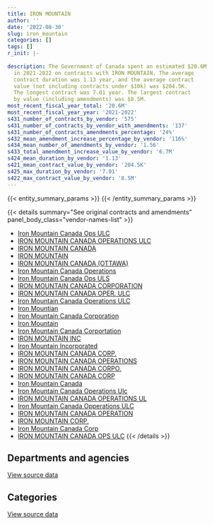 ```yaml
---
title: IRON MOUNTAIN
author: ''
date: '2022-08-30'
slug: iron_mountain
categories: []
tags: []
r_init: |-
  
description: The Government of Canada spent an estimated $20.6M
  in 2021-2022 on contracts with IRON MOUNTAIN. The average
  contract duration was 1.13 year, and the average contract
  value (not including contracts under $10k) was $204.5K.
  The longest contract was 7.01 year. The largest contract
  by value (including amendments) was $8.5M.
most_recent_fiscal_year_total: '20.6M'
most_recent_fiscal_year_year: '2021-2022'
s431_number_of_contracts_by_vendor: '575'
s431_number_of_contracts_by_vendor_with_amendments: '137'
s431_number_of_contracts_amendments_percentage: '24%'
s432_mean_amendment_increase_percentage_by_vendor: '116%'
s434_mean_number_of_amendments_by_vendor: '1.56'
s433_total_amendment_increase_value_by_vendor: '6.7M'
s424_mean_duration_by_vendor: '1.13'
s421_mean_contract_value_by_vendor: '204.5K'
s425_max_duration_by_vendor: '7.01'
s422_max_contract_value_by_vendor: '8.5M'
---
```


<script src="/rmarkdown-libs/htmlwidgets/htmlwidgets.js"></script>
<link href="/rmarkdown-libs/datatables-css/datatables-crosstalk.css" rel="stylesheet" />
<script src="/rmarkdown-libs/datatables-binding/datatables.js"></script>
<script src="/rmarkdown-libs/jquery/jquery-3.6.0.min.js"></script>
<link href="/rmarkdown-libs/dt-core-bootstrap/css/dataTables.bootstrap.min.css" rel="stylesheet" />
<link href="/rmarkdown-libs/dt-core-bootstrap/css/dataTables.bootstrap.extra.css" rel="stylesheet" />
<script src="/rmarkdown-libs/dt-core-bootstrap/js/jquery.dataTables.min.js"></script>
<script src="/rmarkdown-libs/dt-core-bootstrap/js/dataTables.bootstrap.min.js"></script>
<link href="/rmarkdown-libs/crosstalk/css/crosstalk.min.css" rel="stylesheet" />
<script src="/rmarkdown-libs/crosstalk/js/crosstalk.min.js"></script>
<script src="/rmarkdown-libs/htmlwidgets/htmlwidgets.js"></script>
<link href="/rmarkdown-libs/datatables-css/datatables-crosstalk.css" rel="stylesheet" />
<script src="/rmarkdown-libs/datatables-binding/datatables.js"></script>
<script src="/rmarkdown-libs/jquery/jquery-3.6.0.min.js"></script>
<link href="/rmarkdown-libs/dt-core-bootstrap/css/dataTables.bootstrap.min.css" rel="stylesheet" />
<link href="/rmarkdown-libs/dt-core-bootstrap/css/dataTables.bootstrap.extra.css" rel="stylesheet" />
<script src="/rmarkdown-libs/dt-core-bootstrap/js/jquery.dataTables.min.js"></script>
<script src="/rmarkdown-libs/dt-core-bootstrap/js/dataTables.bootstrap.min.js"></script>
<link href="/rmarkdown-libs/crosstalk/css/crosstalk.min.css" rel="stylesheet" />
<script src="/rmarkdown-libs/crosstalk/js/crosstalk.min.js"></script>

{{< entity_summary_params >}}
{{< /entity_summary_params >}}

{{< details summary="See original contracts and amendments" panel_body_class="vendor-names-list" >}}
- [Iron Mountain Canada Ops ULC](https://search.open.canada.ca/en/ct/?sort=contract_value_f%20desc&page=1&search_text=%22Iron%20Mountain%20Canada%20Ops%20ULC%22)
- [IRON MOUNTAIN CANADA OPERATIONS ULC](https://search.open.canada.ca/en/ct/?sort=contract_value_f%20desc&page=1&search_text=%22IRON%20MOUNTAIN%20CANADA%20OPERATIONS%20ULC%22)
- [IRON MOUNTAIN CANADA](https://search.open.canada.ca/en/ct/?sort=contract_value_f%20desc&page=1&search_text=%22IRON%20MOUNTAIN%20CANADA%22)
- [IRON MOUNTAIN](https://search.open.canada.ca/en/ct/?sort=contract_value_f%20desc&page=1&search_text=%22IRON%20MOUNTAIN%22)
- [IRON MOUNTAIN CANADA (OTTAWA)](https://search.open.canada.ca/en/ct/?sort=contract_value_f%20desc&page=1&search_text=%22IRON%20MOUNTAIN%20CANADA%20%28OTTAWA%29%22)
- [Iron Mountain Canada Operations](https://search.open.canada.ca/en/ct/?sort=contract_value_f%20desc&page=1&search_text=%22Iron%20Mountain%20Canada%20Operations%22)
- [Iron Mountain Canada Ops ULS](https://search.open.canada.ca/en/ct/?sort=contract_value_f%20desc&page=1&search_text=%22Iron%20Mountain%20Canada%20Ops%20ULS%22)
- [IRON MOUNTAIN CANADA CORPORATION](https://search.open.canada.ca/en/ct/?sort=contract_value_f%20desc&page=1&search_text=%22IRON%20MOUNTAIN%20CANADA%20CORPORATION%22)
- [IRON MOUNTAIN CANADA OPER. ULC](https://search.open.canada.ca/en/ct/?sort=contract_value_f%20desc&page=1&search_text=%22IRON%20MOUNTAIN%20CANADA%20OPER.%20ULC%22)
- [Iron Mountain Canada Operations ULC](https://search.open.canada.ca/en/ct/?sort=contract_value_f%20desc&page=1&search_text=%22Iron%20Mountain%20Canada%20Operations%20ULC%22)
- [Iron Mountian](https://search.open.canada.ca/en/ct/?sort=contract_value_f%20desc&page=1&search_text=%22Iron%20Mountian%22)
- [Iron Mountain Canada Corporation](https://search.open.canada.ca/en/ct/?sort=contract_value_f%20desc&page=1&search_text=%22Iron%20Mountain%20Canada%20Corporation%22)
- [Iron Mountain](https://search.open.canada.ca/en/ct/?sort=contract_value_f%20desc&page=1&search_text=%22Iron%20Mountain%22)
- [Iron Mountain Canada Corportation](https://search.open.canada.ca/en/ct/?sort=contract_value_f%20desc&page=1&search_text=%22Iron%20Mountain%20Canada%20Corportation%22)
- [IRON MOUNTAIN INC](https://search.open.canada.ca/en/ct/?sort=contract_value_f%20desc&page=1&search_text=%22IRON%20MOUNTAIN%20INC%22)
- [Iron Mountain Incorporated](https://search.open.canada.ca/en/ct/?sort=contract_value_f%20desc&page=1&search_text=%22Iron%20Mountain%20Incorporated%22)
- [IRON MOUNTAIN CANADA CORP.](https://search.open.canada.ca/en/ct/?sort=contract_value_f%20desc&page=1&search_text=%22IRON%20MOUNTAIN%20CANADA%20CORP.%22)
- [IRON MOUNTAIN CANADA OPERATIONS](https://search.open.canada.ca/en/ct/?sort=contract_value_f%20desc&page=1&search_text=%22IRON%20MOUNTAIN%20CANADA%20OPERATIONS%22)
- [IRON MOUNTAIN CANADA CORPO.](https://search.open.canada.ca/en/ct/?sort=contract_value_f%20desc&page=1&search_text=%22IRON%20MOUNTAIN%20CANADA%20CORPO.%22)
- [IRON MOUNTAIN CANADA CORP](https://search.open.canada.ca/en/ct/?sort=contract_value_f%20desc&page=1&search_text=%22IRON%20MOUNTAIN%20CANADA%20CORP%22)
- [Iron Mountain Canada](https://search.open.canada.ca/en/ct/?sort=contract_value_f%20desc&page=1&search_text=%22Iron%20Mountain%20Canada%22)
- [Iron Mountain Canada Operations Ulc](https://search.open.canada.ca/en/ct/?sort=contract_value_f%20desc&page=1&search_text=%22Iron%20Mountain%20Canada%20Operations%20Ulc%22)
- [IRON MOUNTAIN CANADA OPERATIONS UL](https://search.open.canada.ca/en/ct/?sort=contract_value_f%20desc&page=1&search_text=%22IRON%20MOUNTAIN%20CANADA%20OPERATIONS%20UL%22)
- [Iron Mountain Canada Opperations ULC](https://search.open.canada.ca/en/ct/?sort=contract_value_f%20desc&page=1&search_text=%22Iron%20Mountain%20Canada%20Opperations%20ULC%22)
- [IRON MOUNTAIN CANADA OPERATION](https://search.open.canada.ca/en/ct/?sort=contract_value_f%20desc&page=1&search_text=%22IRON%20MOUNTAIN%20CANADA%20OPERATION%22)
- [IRON MOUNTAIN CORP.](https://search.open.canada.ca/en/ct/?sort=contract_value_f%20desc&page=1&search_text=%22IRON%20MOUNTAIN%20CORP.%22)
- [Iron Mountain Canada Corp](https://search.open.canada.ca/en/ct/?sort=contract_value_f%20desc&page=1&search_text=%22Iron%20Mountain%20Canada%20Corp%22)
- [IRON MOUNTAIN CANADA OPS ULC](https://search.open.canada.ca/en/ct/?sort=contract_value_f%20desc&page=1&search_text=%22IRON%20MOUNTAIN%20CANADA%20OPS%20ULC%22)
{{< /details >}}

## Departments and agencies

<div id="htmlwidget-1" style="width:100%;height:auto;" class="datatables html-widget"></div>
<script type="application/json" data-for="htmlwidget-1">{"x":{"style":"bootstrap","filter":"none","vertical":false,"data":[["<a href=\"/departments/aandc-aadnc/\">Crown-Indigenous Relations and Northern Affairs Canada<\/a>","<a href=\"/departments/acoa-apeca/\">Atlantic Canada Opportunities Agency<\/a>","<a href=\"/departments/atssc-scdata/\">Administrative Tribunals Support Service of Canada<\/a>","<a href=\"/departments/cas-satj/\">Courts Administration Service<\/a>","<a href=\"/departments/cbsa-asfc/\">Canada Border Services Agency<\/a>","<a href=\"/departments/cfia-acia/\">Canadian Food Inspection Agency<\/a>","<a href=\"/departments/cgc-ccg/\">Canadian Grain Commission<\/a>","<a href=\"/departments/cic/\">Immigration, Refugees and Citizenship Canada<\/a>","<a href=\"/departments/cics-scic/\">Canadian Intergovernmental Conference Secretariat<\/a>","<a href=\"/departments/cihr-irsc/\">Canadian Institutes of Health Research<\/a>","<a href=\"/departments/cnsc-ccsn/\">Canadian Nuclear Safety Commission<\/a>","<a href=\"/departments/cra-arc/\">Canada Revenue Agency<\/a>","<a href=\"/departments/csa-asc/\">Canadian Space Agency<\/a>","<a href=\"/departments/csc-scc/\">Correctional Service of Canada<\/a>","<a href=\"/departments/cta-otc/\">Canadian Transportation Agency<\/a>","<a href=\"/departments/dfatd-maecd/\">Global Affairs Canada<\/a>","<a href=\"/departments/dfo-mpo/\">Fisheries and Oceans Canada<\/a>","<a href=\"/departments/dnd-mdn/\">National Defence<\/a>","<a href=\"/departments/ec/\">Environment and Climate Change Canada<\/a>","<a href=\"/departments/elections/\">Elections Canada<\/a>","<a href=\"/departments/esdc-edsc/\">Employment and Social Development Canada<\/a>","<a href=\"/departments/fcac-acfc/\">Financial Consumer Agency of Canada<\/a>","<a href=\"/departments/hc-sc/\">Health Canada<\/a>","<a href=\"/departments/iaac-aeic/\">Impact Assessment Agency of Canada<\/a>","<a href=\"/departments/ic/\">Innovation, Science and Economic Development Canada<\/a>","<a href=\"/departments/infc/\">Infrastructure Canada<\/a>","<a href=\"/departments/irb-cisr/\">Immigration and Refugee Board of Canada<\/a>","<a href=\"/departments/isc-sac/\">Indigenous Services Canada<\/a>","<a href=\"/departments/jus/\">Department of Justice Canada<\/a>","<a href=\"/departments/nfb-onf/\">National Film Board<\/a>","<a href=\"/departments/nrcan-rncan/\">Natural Resources Canada<\/a>","<a href=\"/departments/oag-bvg/\">Office of the Auditor General of Canada<\/a>","<a href=\"/departments/osfi-bsif/\">Office of the Superintendent of Financial Institutions Canada<\/a>","<a href=\"/departments/osgg-bsgg/\">Office of the Secretary to the Governor General<\/a>","<a href=\"/departments/pbc-clcc/\">Parole Board of Canada<\/a>","<a href=\"/departments/pc/\">Parks Canada<\/a>","<a href=\"/departments/pch/\">Canadian Heritage<\/a>","<a href=\"/departments/pco-bcp/\">Privy Council Office<\/a>","<a href=\"/departments/phac-aspc/\">Public Health Agency of Canada<\/a>","<a href=\"/departments/ppsc-sppc/\">Public Prosecution Service of Canada<\/a>","<a href=\"/departments/pwgsc-tpsgc/\">Public Services and Procurement Canada<\/a>","<a href=\"/departments/rcmp-grc/\">Royal Canadian Mounted Police<\/a>","<a href=\"/departments/ssc-spc/\">Shared Services Canada<\/a>","<a href=\"/departments/statcan/\">Statistics Canada<\/a>","<a href=\"/departments/tc/\">Transport Canada<\/a>","<a href=\"/departments/vac-acc/\">Veterans Affairs Canada<\/a>"],[558859.85,null,24212.2,25000,null,23040.89,14010.03,473696.12,null,14916,38277.3,8219079.55,11863.92,217548.05,17739.1,180021.36,26266.29,98050,117716.86,null,710123.07,19935.44,1211634.09,null,185351.76,4628.77,null,703931.92,678011.78,null,317393.58,null,42316.29,27321.07,52945.86,19210.24,5173.88,null,34234.87,393480,53736.09,211013.07,215905.36,null,258886.3,2972499.19],[312308.87,null,28734.53,null,null,23071.79,11753.55,463028.4,107824.6,15311.68,37157.54,8460752.94,13449.93,385716.43,17787.7,216973.39,null,80464.97,198640,null,640863.73,361.42,3139852.83,null,165182.92,4641.45,244891.03,489626.72,828261.72,34500,284017.53,null,30750.18,27395.92,38091.06,19262.87,null,89792.32,25355.76,502802.73,30437.15,null,65115.69,null,242108.28,774781.08],[11497.5,10041.75,17416.97,null,null,null,10967.99,1338394.81,null,15115.52,35722.91,8721261.27,14183.02,33429.88,17739.1,178484.11,null,92159.74,21900,14946.75,575853.78,10147.58,1423412.98,40661.94,193714.15,null,265806.67,433118.9,972100.94,37366.88,214263.06,null,19257.11,27321.07,43551.16,15451.64,null,66605.84,426822.46,493816.39,38964.68,37800,176187.57,null,167002.27,453014.07],[13134.1,null,27120,null,216267.03,5632.72,10908.21,3691200.72,null,null,45200,8632135.62,12045.4,377295.49,78596.38,403497.53,20467.66,124950.31,88429.61,null,1535375.57,21888.99,853222.89,10170,115247.42,null,495303.4,863175.91,909547.27,37366.88,279192.77,23086.15,22851.92,17770.44,30470.43,16578.79,null,66841.8,470475.18,528225.74,26400.69,12057.46,130484.82,254149.67,159263.37,null]],"container":"<table class=\"table table-striped table-hover row-border order-column display\">\n  <thead>\n    <tr>\n      <th>Department<\/th>\n      <th>2018-2019<\/th>\n      <th>2019-2020<\/th>\n      <th>2020-2021<\/th>\n      <th>2021-2022<\/th>\n    <\/tr>\n  <\/thead>\n<\/table>","options":{"order":[[4,"desc"]],"pageLength":10,"autoWidth":true,"columnDefs":[{"targets":1,"render":"function(data, type, row, meta) {\n    return type !== 'display' ? data : DTWidget.formatCurrency(data, \"$\", 2, 3, \",\", \".\", true, null);\n  }"},{"targets":2,"render":"function(data, type, row, meta) {\n    return type !== 'display' ? data : DTWidget.formatCurrency(data, \"$\", 2, 3, \",\", \".\", true, null);\n  }"},{"targets":3,"render":"function(data, type, row, meta) {\n    return type !== 'display' ? data : DTWidget.formatCurrency(data, \"$\", 2, 3, \",\", \".\", true, null);\n  }"},{"targets":4,"render":"function(data, type, row, meta) {\n    return type !== 'display' ? data : DTWidget.formatCurrency(data, \"$\", 2, 3, \",\", \".\", true, null);\n  }"},{"width":"16%","targets":[1,2,3,4]},{"className":"dt-right","targets":[1,2,3,4]}],"orderClasses":false}},"evals":["options.columnDefs.0.render","options.columnDefs.1.render","options.columnDefs.2.render","options.columnDefs.3.render"],"jsHooks":[]}</script>
<p class="text-right">
<a href="https://github.com/GoC-Spending/contracts-data/tree/main/data/out/vendors/iron_mountain/summary_by_fiscal_year_by_department.csv" class="source-data-link btn btn-link">View source data</a>
</p>

## Categories

<div id="htmlwidget-2" style="width:100%;height:auto;" class="datatables html-widget"></div>
<script type="application/json" data-for="htmlwidget-2">{"x":{"style":"bootstrap","filter":"none","vertical":false,"data":[["<a href=\"/categories/facilities_and_construction/\">Facilities and construction<\/a>","<a href=\"/categories/office_management/\">Office management<\/a>","<a href=\"/categories/defence/\">Defence<\/a>","<a href=\"/categories/professional_services/\">Professional services<\/a>","<a href=\"/categories/information_technology/\">Information technology<\/a>","<a href=\"/categories/transportation_and_logistics/\">Transportation and logistics<\/a>","<a href=\"/categories/industrial_products_and_services/\">Industrial products and services<\/a>"],[286028.4,692802.92,47201.36,15694310.65,1172634.19,230503.15,54549.46],[462903.82,828261.72,7888.45,15846354.39,790092.76,79753.48,35814.09],[73787.54,1910661.73,null,13699631.05,866170.32,79535.57,35716.24],[203725.34,5368468.62,null,14290034.19,685906.25,14597.79,63296.16]],"container":"<table class=\"table table-striped table-hover row-border order-column display\">\n  <thead>\n    <tr>\n      <th>Category<\/th>\n      <th>2018-2019<\/th>\n      <th>2019-2020<\/th>\n      <th>2020-2021<\/th>\n      <th>2021-2022<\/th>\n    <\/tr>\n  <\/thead>\n<\/table>","options":{"order":[[4,"desc"]],"dom":"t","pageLength":30,"autoWidth":true,"columnDefs":[{"targets":1,"render":"function(data, type, row, meta) {\n    return type !== 'display' ? data : DTWidget.formatCurrency(data, \"$\", 2, 3, \",\", \".\", true, null);\n  }"},{"targets":2,"render":"function(data, type, row, meta) {\n    return type !== 'display' ? data : DTWidget.formatCurrency(data, \"$\", 2, 3, \",\", \".\", true, null);\n  }"},{"targets":3,"render":"function(data, type, row, meta) {\n    return type !== 'display' ? data : DTWidget.formatCurrency(data, \"$\", 2, 3, \",\", \".\", true, null);\n  }"},{"targets":4,"render":"function(data, type, row, meta) {\n    return type !== 'display' ? data : DTWidget.formatCurrency(data, \"$\", 2, 3, \",\", \".\", true, null);\n  }"},{"width":"16%","targets":[1,2,3,4]},{"className":"dt-right","targets":[1,2,3,4]}],"orderClasses":false,"lengthMenu":[10,25,30,50,100]}},"evals":["options.columnDefs.0.render","options.columnDefs.1.render","options.columnDefs.2.render","options.columnDefs.3.render"],"jsHooks":[]}</script>
<p class="text-right">
<a href="https://github.com/GoC-Spending/contracts-data/tree/main/data/out/vendors/iron_mountain/summary_by_fiscal_year_by_category.csv" class="source-data-link btn btn-link">View source data</a>
</p>
